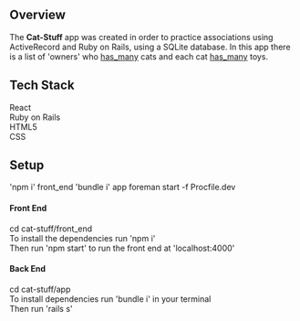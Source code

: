 ## Overview

The **Cat-Stuff** app was created in order to practice associations using ActiveRecord and Ruby on Rails, using a SQLite database. In this app there is a list of 'owners' who <ins>has_many</ins> cats and each cat <ins>has_many</ins> toys.

## Tech Stack

React<br>
Ruby on Rails<br>
HTML5<br>
CSS

## Setup
'npm i' front_end
'bundle i' app
foreman start -f Procfile.dev
#### Front End

cd cat-stuff/front_end<br>
To install the dependencies run 'npm i'<br>
Then run 'npm start' to run the front end at 'localhost:4000'

#### Back End

cd cat-stuff/app<br>
To install dependencies run 'bundle i' in your terminal<br>
Then run 'rails s'